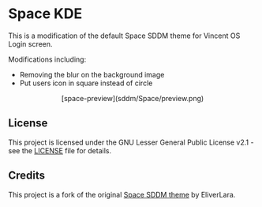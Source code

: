# Space KDE
This is a modification of the default Space SDDM theme for Vincent OS Login screen.

Modifications including:
- Removing the blur on the background image
- Put users icon in square instead of circle

<div align="center">
[space-preview](sddm/Space/preview.png)
</div>

## License
This project is licensed under the GNU Lesser General Public License v2.1 - see the [LICENSE](LICENSE) file for details.

## Credits
This project is a fork of the original [Space SDDM theme](https://github.com/EliverLara/Space-kde) by EliverLara.
